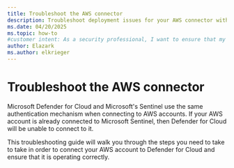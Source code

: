 ```yaml
---
title: Troubleshoot the AWS connector
description: Troubleshoot deployment issues for your AWS connector withing Microsoft Defender for Cloud to ensure your resources are connected and protected.
ms.date: 04/20/2025
ms.topic: how-to
#customer intent: As a security professional, I want to ensure that my AWS connector is connected to Defender for Cloud correctly and i soperating the way it should be.
author: Elazark
ms.author: elkrieger
---
```


# Troubleshoot the AWS connector

Microsoft Defender for Cloud and Microsoft's Sentinel use the same authentication mechanism when connecting to AWS accounts. If your AWS account is already connected to Microsoft Sentinel, then Defender for Cloud will be unable to connect to it.

This troubleshooting guide will walk you through the steps you need to take to take in order to connect your AWS account to Defender for Cloud and ensure that it is operating correctly.

